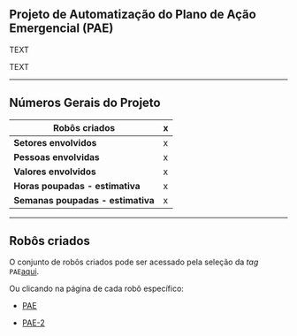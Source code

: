 ## Projeto de Automatização do Plano de Ação Emergencial (PAE)

TEXT

TEXT

- - - 

## Números Gerais do Projeto

| **Robôs criados**       | x  |
| ----------- | ------------------------------------ |
| **Setores envolvidos**       | x |
| **Pessoas envolvidas**    | x |
| **Valores envolvidos**    | x |
| **Horas poupadas - estimativa**    | x |
| **Semanas poupadas - estimativa**    | x |

- - - 

## Robôs criados

O conjunto de robôs criados pode ser acessado pela seleção da _tag_ `PAE`[aqui](https://lab-mg.github.io/automatizacoes/robos/#pae).

Ou clicando na página de cada robô específico:

- [PAE](https://lab-mg.github.io/automatizacoes/robos/pae/)

- [PAE-2](https://lab-mg.github.io/automatizacoes/robos/pae-2/)

 